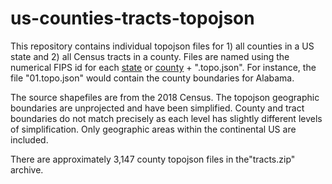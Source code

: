 # us-counties-tracts-topojson
This repository contains individual topojson files for 1) all counties in a US state and 2) all Census tracts in a county. Files are named using the numerical FIPS id for each <a href="https://www.nrcs.usda.gov/wps/portal/nrcs/detail/?cid=nrcs143_013696">state</a> or <a href="https://www.nrcs.usda.gov/wps/portal/nrcs/detail/national/home/?cid=nrcs143_013697">county</a> + ".topo.json". For instance, the file "01.topo.json" would contain the county boundaries for Alabama.

The source shapefiles are from the 2018 Census. The topojson geographic boundaries are unprojected and have been simplified. County and tract boundaries do not match precisely as each level has slightly different levels of simplification. Only geographic areas within the continental US are included.

There are approximately 3,147 county topojson files in  the"tracts.zip" archive.
